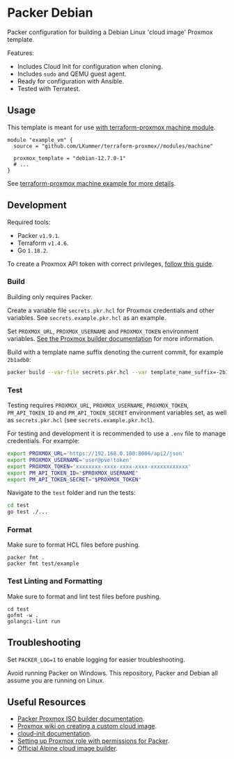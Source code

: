 # Packer Debian

Packer configuration for building a Debian Linux 'cloud image' Proxmox template.

Features:

- Includes Cloud Init for configuration when cloning.
- Includes `sudo` and QEMU guest agent.
- Ready for configuration with Ansible.
- Tested with Terratest.

## Usage

This template is meant for use [with terraform-proxmox machine module](https://github.com/LKummer/terraform-proxmox/tree/main/modules/machine).

```hcl
module "example_vm" {
  source = "github.com/LKummer/terraform-proxmox//modules/machine"

  proxmox_template = "debian-12.7.0-1"
  # ...
}
```

See [terraform-proxmox machine example for more details](https://github.com/LKummer/terraform-proxmox/tree/main/examples/machine).

## Development

Required tools:

- Packer `v1.9.1`.
- Terraform `v1.4.6`.
- Go `1.18.2`.

To create a Proxmox API token with correct privileges, [follow this guide](https://homelab.pages.houseofkummer.com/wiki/administrate/proxmox-api-tokens/).

### Build

Building only requires Packer.

Create a variable file `secrets.pkr.hcl` for Proxmox credentials and other variables.
See `secrets.example.pkr.hcl` as an example.

Set `PROXMOX_URL`, `PROXMOX_USERNAME` and `PROXMOX_TOKEN` environment variables.
[See the Proxmox builder documentation](https://www.packer.io/plugins/builders/proxmox/iso) for more information.

Build with a template name suffix denoting the current commit, for example `2b1adb0`:

```sh
packer build --var-file secrets.pkr.hcl --var template_name_suffix=-2b1adb0 debian.pkr.hcl
```

### Test

Testing requires `PROXMOX_URL`, `PROXMOX_USERNAME`, `PROXMOX_TOKEN`, `PM_API_TOKEN_ID` and `PM_API_TOKEN_SECRET` environment variables set, as well as `secrets.pkr.hcl` (see `secrets.example.pkr.hcl`).

For testing and development it is recommended to use a `.env` file to manage credentials.
For example:

```sh
export PROXMOX_URL='https://192.168.0.100:8006/api2/json'
export PROXMOX_USERNAME='user@pve!token'
export PROXMOX_TOKEN='xxxxxxxx-xxxx-xxxx-xxxx-xxxxxxxxxxxx'
export PM_API_TOKEN_ID="$PROXMOX_USERNAME"
export PM_API_TOKEN_SECRET="$PROXMOX_TOKEN"
```

Navigate to the `test` folder and run the tests:

```sh
cd test
go test ./...
```

### Format

Make sure to format HCL files before pushing.

```
packer fmt .
packer fmt test/example
```

### Test Linting and Formatting

Make sure to format and lint test files before pushing.

```
cd test
gofmt -w .
golangci-lint run
```

## Troubleshooting

Set `PACKER_LOG=1` to enable logging for easier troubleshooting.

Avoid running Packer on Windows.
This repository, Packer and Debian all assume you are running on Linux.

## Useful Resources

- [Packer Proxmox ISO builder documentation](https://www.packer.io/docs/builders/proxmox/iso).
- [Proxmox wiki on creating a custom cloud image](https://pve.proxmox.com/wiki/Cloud-Init_FAQ#Creating_a_custom_cloud_image).
- [cloud-init documentation](https://cloudinit.readthedocs.io/en/latest/index.html).
- [Setting up Proxmox role with permissions for Packer](https://github.com/hashicorp/packer/issues/8463#issuecomment-726844945).
- [Official Alpine cloud image builder](https://gitlab.alpinelinux.org/alpine/cloud/alpine-cloud-images).
